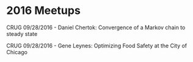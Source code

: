 # 2016 Meetups

CRUG 09/28/2016 - Daniel Chertok: Convergence of a Markov chain to steady state

CRUG 09/28/2016 - Gene Leynes: Optimizing Food Safety at the City of Chicago
